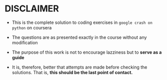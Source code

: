 
# DISCLAIMER

- This is the complete solution to coding exercises in `google crash on python` on coursera 

- The questions are as presented exactly in the course without any modification

- The purpose of this work is not to encourage lazziness but to **serve as a guide**

- It is, therefore, better that attempts are made before checking the solutions. That is, **this should be the last point of contact.**


